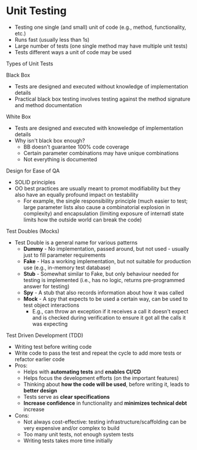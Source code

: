 # Unit Testing

* Testing one single \(and small\) unit of code \(e.g., method, functionality, etc.\)
* Runs fast \(usually less than 1s\)
* Large number of tests \(one single method may have multiple unit tests\)
* Tests different ways a unit of code may be used

Types of Unit Tests

Black Box

* Tests are designed and executed without knowledge of implementation details
* Practical black box testing involves testing against the method signature and method documentation

White Box

* Tests are designed and executed with knoweledge of implementation details
* Why isn't black box enough?
  * BB doesn't guarantee 100% code coverage
  * Certain parameter combinations may have unique combinations
  * Not everything is documented

Design for Ease of QA

* SOLID principles
* OO best practices are usually meant to promot modifiability but they also have an equally profound impact on testability
  * For example, the single responsibility principle \(much easier to test; large parameter lists also cause a combinatorial explosion in complexity\) and encapsulation \(limiting exposure of internatl state limits how the outside world can break the code\)

Test Doubles \(Mocks\)

* Test Double is a general name for various patterns
  * **Dummy** - No implementation, passed around, but not used - usually just to fill parameter requirements
  * **Fake** - Has a working implementation, but not suitable for production use \(e.g., in-memory test database\)
  * **Stub** - Somewhat similar to Fake, but only behaviour needed for testing is implemented \(i.e., has no logic, returns pre-programmed answer for testing\)
  * **Spy** - A stub that also records information about how it was called
  * **Mock** - A spy that expects to be used a certain way, can be used to test object interactions
    * E.g., can throw an exception if it receives a call it doesn't expect and is checked during verification to ensure it got all the calls it was expecting

Test Driven Development \(TDD\)

* Writing test before writing code
* Write code to pass the test and repeat the cycle to add more tests or refactor earlier code
* Pros:
  * Helps with **automating tests** and **enables CI/CD**
  * Helps focus the development efforts \(on the important features\)
  * Thinking about **how the code will be used**, before writing it, leads to **better design**
  * Tests serve as **clear specifications**
  * **Increase confidence** in functionality and **minimizes technical debt** increase
* Cons:
  * Not always cost-effective: testing infrastructure/scaffolding can be very expensive and/or complex to build
  * Too many unit tests, not enough system tests
  * Writing tests takes more time initially



